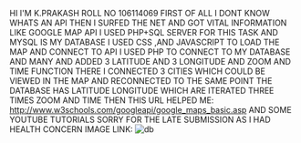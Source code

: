 HI I'M K.PRAKASH
ROLL NO 106114069 
FIRST OF ALL I DONT KNOW WHATS AN API THEN I SURFED THE NET AND GOT VITAL INFORMATION LIKE GOOGLE MAP API
I USED PHP+SQL SERVER FOR THIS TASK AND MYSQL IS MY DATABASE
I USED CSS ,AND JAVASCRIPT TO LOAD THE MAP AND CONNECT TO API
I USED PHP TO CONNECT TO MY DATABASE AND MANY AND ADDED 3 LATITUDE AND 3 LONGITUDE AND ZOOM AND TIME FUNCTION
THERE I CONNECTED 3 CITIES WHICH COULD BE VIEWED IN THE MAP AND RECONNECTED TO THE SAME POINT
THE DATABASE HAS
LATITUDE LONGITUDE WHICH ARE ITERATED THREE TIMES ZOOM AND TIME
THEN THIS URL HELPED ME:
http://www.w3schools.com/googleapi/google_maps_basic.asp
AND SOME YOUTUBE TUTORIALS
SORRY FOR THE LATE SUBMISSION AS I HAD HEALTH CONCERN
IMAGE LINK:
![db](http://github.com/prakash6897/prakash6897.github.io/blob/master/Scree.png?raw=true)


 

